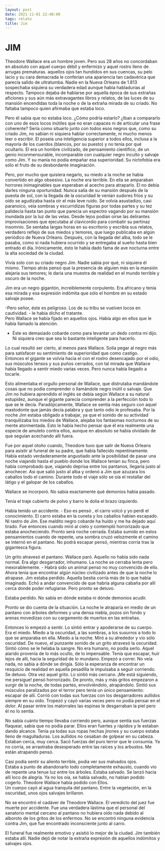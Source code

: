 ```yaml
---
layout: post
date: 2021-11-01 22:48:00
tags: relato
title: Jim
---
```


# JIM

Theodore Wallace era un hombre joven. Pero sus 28 años no concordaban
en absoluto con aquel cuerpo débil y enfermizo y aquel rostro lleno de
arrugas prematuras. aquellos ojos tan hundidos en sus cuencas, su pelo
lacio y su cara demacrada le conferían una apariencia tan cadavérica
que parecía salido de ultratumba. Nadie en la Nueva Orleans de 1.813
sospechaba siquiera su verdadera edad aunque había habladurias al
respecto. Tampoco dejaba de hablarse por aquella época de sus extrañas
aficiones y sus aún más extravagantes libros y relatos, de las luces de
su mansión encendidas toda la noche o de la extraña mirada de su
criado. No faltaba tampoco quien afirmaba que estaba loco.

Pero él sabía que no estaba loco. ¿Cómo podría estarlo? ¿Iban a
compararlo con uno de esos locos inútiles que no eran capaces ni de
articular una frase coherente? Sería como situarlo junto con todos esos
negros que, como su criado Jim, no sabían ni siquiera hablar
correctamente, ni mucho menos leer o escribir. El poseía una
inteligencia superior a todos ellos, inclusa a la mayoría de los
cuerdos (blancos, por su puesto) y no tenía por qué ocultarlo. El era
un hombre civilizado, de pensamiento científico, de un genio
inconmensurable, incomparable con cualquier negro inculto y salvaje
como Jim. Y su manía no podía empañar esa superioridad. Su nictofobia
era sólo el fruto de su desbordante imaginación.

Pero, por mucho que quisiera negarlo, su miedo a la noche se había
convertido en algo obsesivo. La noche era terrible. En ella se
amparaban horrores inimaginables que esperaban al acecho para
atraparlo. El no debía darles ninguna oportunidad. Nunca salía de su
mansión después de la puesta de sol, con la llegada de la oscuridad le
venían sudores fríos y su oído se agudizaba hasta oir el más leve
ruido. Se volvía asustadizo, casi paranoico, veía sombras y
escurridizas figuras por todas partes y su tez palidecía hasta tan
punto que parecia un espectro vagando por su mansión inundada por la
luz de las velas. Desde lejos podían oirse las delirantes
improvisaciones que ejecutaba al clavicordio para combatir su pertinaz
insomnio. Se sentaba largas horas en su escritorio y escribía sus
relatos, verdadero reflejo de sus miedos y temores, que luego publicaba
en algún periódico de Nueva Orleans. Después, con la llegada del alba,
todo se le pasaba, como si nada hubiera ocurrido y se entregaba al
sueño hasta bien entrado el día. Irónicamente, ésto le había dado fama
de ave nocturna entre la alta sociedad de la ciudad.

Vivía solo con su criado negro Jim. Nadie sabía por qué, ni siquiera él
mismo. Tiempo atrás pensó que la presencia de alguien más en la mansión
alejaria sus temores; le daría una muestra de realidad en el mundo
terrible y oscuro de la noche.

Jim era un negro gigantón, increíblemente corpulento. Era africano y
tenía esa mirada y esa expresión indómita que sólo el hombre en su
estado salvaje posee.

-Pero señor, éste es peligroso. Los de su tribu se vuelven locos en
cautividad. - le había dicho el tratante.  
Pero Wallace se había fijado en aquellos ojos. Había algo en ellos que
le había llamado la atención.  
- Éste es demasiado cobarde como para levantar un dedo contra mí dijo.  
Ni siquiera creo que sea lo bastante inteligente para hacerlo.

Lo cual resultó ser cierto, al menos para Wallace. Solía pegar al negro
más para satisfacer su sentimiento de superioridad que como castigo.  
Entonces el gigante se volvía hacia el con el rostro desencajado por el
odio, sus músculos tensos y sus puños cerrados, con tal mirada que
Wallace había llegado a sentir miedo varias veces. Pero nunca había
llegado a tocarle.

Esto alimentaba el orgullo personal de Wallace, que distrutaba
mandándole cosas que no podía comprender o llamándole negro inútil o
salvaje. Que Jim no hubiera aprendido el inglés se debía según Wallace
a su natural estupidez, aunque el gigante parecía comprender a la
perfección todo lo que se le decía. Paradójicamente, Wallace se sentía
más seguro con aquel mastodonte que jamás decía palabra y que tanto
odio le profesaba. Por la noche Jim estaba obligado a trabajar, ya que
el sonido de su actividad tranquilizaba los miedos de Wallace, alejaba
los fantasmas nocturnos de su mente atormentada. Esto le había hecho
pensar que él era realmente una especie de amuleto contra ellos, aunque
en absoluto se había olvidado de que seguían acechando allí fuera.

Fue por aquel otoño cuando, Theodore tuvo que salir de Nueva Orleans
para asistir al funeral de su padre, que había fallecido
repentinamente. Había estado verdaderamente angustiado ante la
posibilidad de pasar una noche viajando hasta el pueblo donde los
Wallace tenían su finca, pero había comprobado que, viajando deprisa
entre los pantanos, llegaría justo al anochecer. Asi que salió justo al
alba y ordenó a Jim que azuzara los caballos todo el camino. Durante
todo el viaje sólo se oía el restallar del látigo y el galopar de los
caballos.

Wallace se incorporó. No sabia exactamente qué demonios habia pasado.

Tenía el traje cubierto de polvo y barro le dolia el brazo izquierdo.

Había tenido un accidente. - Eso es pensó , el carro volcó y yo perdí
el conocimiento. El carro estaba en la cuneta y los caballos habían
escapado. Ni rastro de Jim. Ese maldito negro cobarde ha huído y me ha
dejado aquí tirado. Fue entonces cuando miró al cielo y contempló
horrorizado que estaba anocheciendo. Pronto será noche cerrada. Estaba
sumido en estos pensamientos cuando de repente, una sombra cruzó
velozmente el camino se internó en el pantano. No podrá escapar pensó,
mientras corría tras la gigantesca figura.

Un grito atravesó el pantano. Wallace paró. Aquello no había sido nada
normal. Era algo desgarrador, inhumano. La noche se cerraba lenta pero
inexorablemente. - Habrá sido un animal pensó no muy convencido de
ello. Ahora tenía que encontrar algún núcleo civilizado antes de que la
noche lo atrapase. Jim estaba perdido. Aquella bestia corría más de lo
que había imaginado. Echó a andar convencido de que habría alguna
cabaña por allí cerca donde poder refugiarse. Pero pronto se detuvo.

Estaba perdido. No sabía en dónde estaba ni dónde demonios acudir.

Pronto se dio cuenta de la situación. La noche le atraparía en medio de
un pantano con árboles deformes y una densa niebla, pozos sin fondo y
arenas movedizas con su cargamento de muertos en las entrañas.

Entonces lo empezó a sentir. Lo sintió entrar y apoderarse de su
cuerpo. Era el miedo. Miedo a la oscuridad, a las sombras, a los
susurros a todo lo que se amparaba en ella. Miedo a la noche. Miró a su
alrededor y vio sólo oscuridad. De nuevo, el punzante sonido de un
grito atravesó la oscuridad. Sintió cómo se le helaba la sangre. No era
humano, no podía serlo. Aquel alarido provenía de lo más oculto, de lo
impensable. Tenía que escapar, huir lejos de alli, hacia la seguridad
de lo mundano. Empezó a correr. No veía nada, no sabía a dónde se
dirigía. Sólo la esperanza de encontrar un resquicio de realidad en
aquella pesadilla le impulsaba a seguir corriendo. Se detuvo. Otra vez
aquel grito. Lo sintió más cercano. ¡Me está siguiendo, me persigue!
pensó horrorizado. De pronto, más y más gritos empezaron a surgir de la
noche, de todas partes, envolviéndolo, atrapándolo. Sintió sus músculos
paralizados por el terror pero tenía un único pensamiento: escapar de
allí. Corrió con todas sus fuerzas con los desgarradores aullidos
siempre en su oído. Tropezó y cayó varias veces pero no podía pensar en
el dolor. Al pasar entre los matorrales las espinas le desgarraban la
piel pero él no lo sentía.

No sabía cuánto tiempo llevaba corriendo pero, aunque sentía sus
fuerzas flaquear, sabía que no podía parar. Ellos eran fuertes y
rápidos y le estaban dando alcance. Tenía ya todas sus ropas hechas
jirones y su cuerpo estaba lleno de magulladuras. Los aullidos no
cesaban de golpear en su cabeza. Estaban cerca, muy cerca. Sacó fuerzas
del puro terror que le consumía. Ya no corría, se arrastraba
desesperado entre las raíces y los arbustos. Me están atrapando pensó.

Casi podía sentir su aliento terrible, podia ver sus malvados ojos.  
Estaba a punto de abandonarlo todo completamente exhausto, cuando vio
de repente una tenue luz entre los árboles. Estaba salvado. Se lanzó
hacia allí loco de alegría. Ya no los oía, se había salvado, no habían
podido cogerlo. Theodore Wallace había podido con Ellos.  
Un cuerpo cayó al agua tranquila del pantano. Entre la vegetación, en
la oscuridad, unos ojos salvajes brillaron.

No se encontró el cadáver de Theodore Wallace. El veredicto del juez
fue muerte por accidente. Fue una verdadera lástima que el personal del
sanatorio mental cercano al pantano no hubiera oído nada debido al
alboroto de los gritos de los enfermos. No se encontró ninguna
evidencia contra Jim, que fue encontrado inconsciente junto al carro.

El funeral fue realmente emotivo y asistió lo mejor de la ciudad. Jim
también estaba allí. Nadie dejó de notar la extraña expresión de
aquellos indómitos y salvajes ojos.
